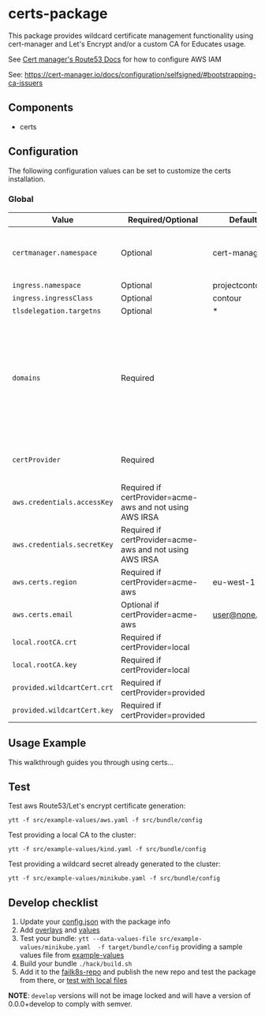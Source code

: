 # certs-package

This package provides wildcard certificate management functionality using cert-manager and Let's Encrypt and/or a custom CA for Educates usage.

See [Cert manager's Route53 Docs](https://docs.cert-manager.io/en/release-0.11/tasks/issuers/setup-acme/dns01/route53.html) for how to configure AWS IAM

See: https://cert-manager.io/docs/configuration/selfsigned/#bootstrapping-ca-issuers

## Components

- certs

## Configuration

The following configuration values can be set to customize the certs installation.

### Global

| Value                       | Required/Optional                                        | Default        | Description                                                                                        |
| --------------------------- | -------------------------------------------------------- | -------------- | -------------------------------------------------------------------------------------------------- |
| `certmanager.namespace`     | Optional                                                 | cert-manager   | The namespace in which to deploy certs.                                                            |
| `ingress.namespace`         | Optional                                                 | projectcontour |                                                                                                    |
| `ingress.ingressClass`      | Optional                                                 | contour        |                                                                                                    |
| `tlsdelegation.targetns`    | Optional                                                 | \*             |                                                                                                    |
| `domains`                   | Required                                                 | <EMPTY>        | List of domains to generate a wildcard for. Wildcard `*` will be added to the provided domain name |
| `certProvider`              | Required                                                 | <EMPTY>        | Values: acme-aws, local, provided                                                                  |
| `aws.credentials.accessKey` | Required if certProvider=acme-aws and not using AWS IRSA | <EMPTY>        |                                                                                                    |
| `aws.credentials.secretKey` | Required if certProvider=acme-aws and not using AWS IRSA | <EMPTY>        |                                                                                                    |
| `aws.certs.region`          | Required if certProvider=acme-aws                        | eu-west-1      |                                                                                                    |
| `aws.certs.email`           | Optional if certProvider=acme-aws                        | user@none.com  |                                                                                                    |
| `local.rootCA.crt`          | Required if certProvider=local                           | <EMPTY>        |                                                                                                    |
| `local.rootCA.key`          | Required if certProvider=local                           | <EMPTY>        |                                                                                                    |
| `provided.wildcartCert.crt` | Required if certProvider=provided                        | <EMPTY>        |                                                                                                    |
| `provided.wildcartCert.key` | Required if certProvider=provided                        | <EMPTY>        |                                                                                                    |

## Usage Example

This walkthrough guides you through using certs...

## Test

Test aws Route53/Let's encrypt certificate generation:

```
ytt -f src/example-values/aws.yaml -f src/bundle/config
```

Test providing a local CA to the cluster:

```
ytt -f src/example-values/kind.yaml -f src/bundle/config
```

Test providing a wildcard secret already generated to the cluster:

```
ytt -f src/example-values/minikube.yaml -f src/bundle/config
```

## Develop checklist

1. Update your [config.json](./config.json) with the package info
2. Add [overlays](./src/bundle/config/overlays/) and [values](./src/bundle/config/values.yaml)
3. Test your bundle: `ytt --data-values-file src/example-values/minikube.yaml  -f target/bundle/config` providing a sample values file from [example-values](./src/examples-values/)
4. Build your bundle `./hack/build.sh`
5. Add it to the [failk8s-repo](https://github.com/failk8s-packages/failk8s-repo) and publish the new repo and test the package from there, or [test with local files](./target/test)

**NOTE**: `develop` versions will not be image locked and will have a version of 0.0.0+develop to comply with semver.
